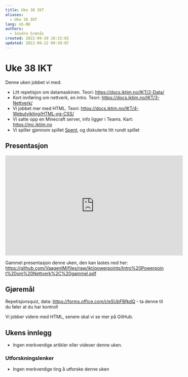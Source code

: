 ```yaml
---
title: Uke 38 IKT
aliases: 
  - Uke 38 IKT
lang: nb-NO
authors:
  - Sondre Grønås
created: 2022-09-20 10:15:02
updated: 2022-09-22 09:39:07
---
```

# Uke 38 IKT
Denne uken jobbet vi med:
- Litt repetisjon om datamaskinen. Teori: https://docs.iktim.no/IKT/2-Data/
- Kort innføring om nettverk, en intro. Teori: https://docs.iktim.no/IKT/3-Nettverk/
- Vi jobbet mer med HTML. Teori: https://docs.iktim.no/IKT/4-Webutvikling/HTML-og-CSS/
- Vi satte opp en Minecraft server, info ligger i Teams. Kart: https://mc.iktim.no
- Vi spiller gjennom spillet [Spent](https://playspent.org/html/), og diskuterte litt rundt spillet

## Presentasjon
<iframe width="560" height="315" src="https://www.youtube.com/embed/J-K2yeQylCk" title="YouTube video player" frameborder="0" allow="accelerometer; autoplay; clipboard-write; encrypted-media; gyroscope; picture-in-picture" allowfullscreen></iframe>

Gammel presentasjon denne uken, den kan lastes ned her:
https://github.com/VaagenIM/files/raw/ikt/powerpoints/Intro%20Powerpoint%20om%20Nettverk%2C%20gammel.pdf

## Gjøremål
Repetisjonsquiz, data: https://forms.office.com/r/eSUbFBfkdQ - ta denne til du føler at du har kontroll

Vi jobber videre med HTML, senere skal vi se mer på GitHub.

## Ukens innlegg
- Ingen merkverdige artikler eller videoer denne uken.

### Utforskningslenker
- Ingen merkverdige ting å utforske denne uken
